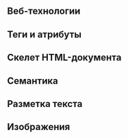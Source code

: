 ## Веб-технологии

## Теги и атрибуты

## Скелет HTML-документа

## Семантика

## Разметка текста

## Изображения